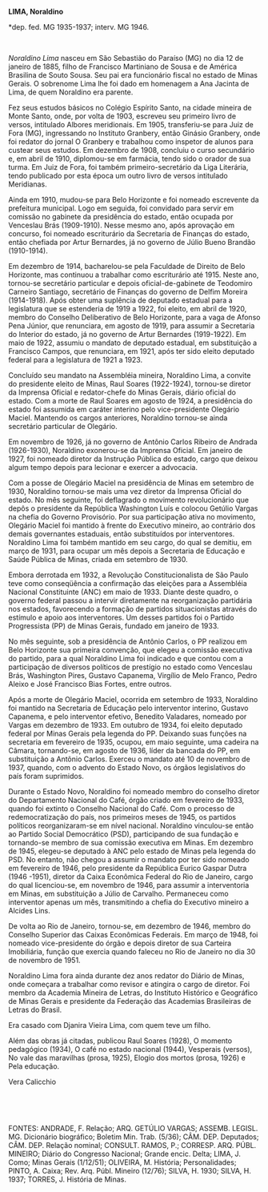 **LIMA, Noraldino**

\*dep. fed. MG 1935-1937; interv. MG 1946.

 

*Noraldino Lima* nasceu em São Sebastião do Paraíso (MG) no dia 12 de
janeiro de 1885, filho de Francisco Martiniano de Sousa e de América
Brasilina de Souto Sousa. Seu pai era funcionário fiscal no estado de
Minas Gerais. O sobrenome Lima lhe foi dado em homenagem a Ana Jacinta
de Lima, de quem Noraldino era parente.

Fez seus estudos básicos no Colégio Espírito Santo, na cidade mineira de
Monte Santo, onde, por volta de 1903, escreveu seu primeiro livro de
versos, intitulado Albores meridionais. Em 1905, transferiu-se para Juiz
de Fora (MG), ingressando no Instituto Granbery, então Ginásio Granbery,
onde foi redator do jornal O Granbery e trabalhou como inspetor de
alunos para custear seus estudos. Em dezembro de 1908, concluiu o curso
secundário e, em abril de 1910, diplomou-se em farmácia, tendo sido o
orador de sua turma. Em Juiz de Fora, foi também primeiro-secretário da
Liga Literária, tendo publicado por esta época um outro livro de versos
intitulado Meridianas.

Ainda em 1910, mudou-se para Belo Horizonte e foi nomeado escrevente da
prefeitura municipal. Logo em seguida, foi convidado para servir em
comissão no gabinete da presidência do estado, então ocupada por
Venceslau Brás (1909-1910). Nesse mesmo ano, após aprovação em concurso,
foi nomeado escriturário da Secretaria de Finanças do estado, então
chefiada por Artur Bernardes, já no governo de Júlio Bueno Brandão
(1910-1914).

Em dezembro de 1914, bacharelou-se pela Faculdade de Direito de Belo
Horizonte, mas continuou a trabalhar como escriturário até 1915. Neste
ano, tornou-se secretário particular e depois oficial-de-gabinete de
Teodomiro Carneiro Santiago, secretário de Finanças do governo de Delfim
Moreira (1914-1918). Após obter uma suplência de deputado estadual para
a legislatura que se estenderia de 1919 a 1922, foi eleito, em abril de
1920, membro do Conselho Deliberativo de Belo Horizonte, para a vaga de
Afonso Pena Júnior, que renunciara, em agosto de 1919, para assumir a
Secretaria do Interior do estado, já no governo de Artur Bernardes
(1919-1922). Em maio de 1922, assumiu o mandato de deputado estadual, em
substituição a Francisco Campos, que renunciara, em 1921, após ter sido
eleito deputado federal para a legislatura de 1921 a 1923.

Concluído seu mandato na Assembléia mineira, Noraldino Lima, a convite
do presidente eleito de Minas, Raul Soares (1922-1924), tornou-se
diretor da Imprensa Oficial e redator-chefe do Minas Gerais, diário
oficial do estado. Com a morte de Raul Soares em agosto de 1924, a
presidência do estado foi assumida em caráter interino pelo
vice-presidente Olegário Maciel. Mantendo os cargos anteriores,
Noraldino tornou-se ainda secretário particular de Olegário.

Em novembro de 1926, já no governo de Antônio Carlos Ribeiro de Andrada
(1926-1930), Noraldino exonerou-se da Imprensa Oficial. Em janeiro de
1927, foi nomeado diretor da Instrução Pública do estado, cargo que
deixou algum tempo depois para lecionar e exercer a advocacia.

Com a posse de Olegário Maciel na presidência de Minas em setembro de
1930, Noraldino tornou-se mais uma vez diretor da Imprensa Oficial do
estado. No mês seguinte, foi deflagrado o movimento revolucionário que
depôs o presidente da República Washington Luís e colocou Getúlio Vargas
na chefia do Governo Provisório. Por sua participação ativa no
movimento, Olegário Maciel foi mantido à frente do Executivo mineiro, ao
contrário dos demais governantes estaduais, então substituídos por
interventores. Noraldino Lima foi também mantido em seu cargo, do qual
se demitiu, em março de 1931, para ocupar um mês depois a Secretaria de
Educação e Saúde Pública de Minas, criada em setembro de 1930.

Embora derrotada em 1932, a Revolução Constitucionalista de São Paulo
teve como conseqüência a confirmação das eleições para a Assembléia
Nacional Constituinte (ANC) em maio de 1933. Diante deste quadro, o
governo federal passou a intervir diretamente na reorganização
partidária nos estados, favorecendo a formação de partidos
situacionistas através do estímulo e apoio aos interventores. Um desses
partidos foi o Partido Progressista (PP) de Minas Gerais, fundado em
janeiro de 1933.

No mês seguinte, sob a presidência de Antônio Carlos, o PP realizou em
Belo Horizonte sua primeira convenção, que elegeu a comissão executiva
do partido, para a qual Noraldino Lima foi indicado e que contou com a
participação de diversos políticos de prestígio no estado como Venceslau
Brás, Washington Pires, Gustavo Capanema, Virgílio de Melo Franco, Pedro
Aleixo e José Francisco Bias Fortes, entre outros.

Após a morte de Olegário Maciel, ocorrida em setembro de 1933, Noraldino
foi mantido na Secretaria de Educação pelo interventor interino, Gustavo
Capanema, e pelo interventor efetivo, Benedito Valadares, nomeado por
Vargas em dezembro de 1933. Em outubro de 1934, foi eleito deputado
federal por Minas Gerais pela legenda do PP. Deixando suas funções na
secretaria em fevereiro de 1935, ocupou, em maio seguinte, uma cadeira
na Câmara, tornando-se, em agosto de 1936, líder da bancada do PP, em
substituição a Antônio Carlos. Exerceu o mandato até 10 de novembro de
1937, quando, com o advento do Estado Novo, os órgãos legislativos do
país foram suprimidos.

Durante o Estado Novo, Noraldino foi nomeado membro do conselho diretor
do Departamento Nacional do Café, órgão criado em fevereiro de 1933,
quando foi extinto o Conselho Nacional do Café. Com o processo de
redemocratização do país, nos primeiros meses de 1945, os partidos
políticos reorganizaram-se em nível nacional. Noraldino vinculou-se
então ao Partido Social Democrático (PSD), participando de sua fundação
e tornando-se membro de sua comissão executiva em Minas. Em dezembro de
1945, elegeu-se deputado à ANC pelo estado de Minas pela legenda do PSD.
No entanto, não chegou a assumir o mandato por ter sido nomeado em
fevereiro de 1946, pelo presidente da República Eurico Gaspar Dutra
(1946 -1951), diretor da Caixa Econômica Federal do Rio de Janeiro,
cargo do qual licenciou-se, em novembro de 1946, para assumir a
interventoria em Minas, em substituição a Júlio de Carvalho. Permaneceu
como interventor apenas um mês, transmitindo a chefia do Executivo
mineiro a Alcides Lins.

De volta ao Rio de Janeiro, tornou-se, em dezembro de 1946, membro do
Conselho Superior das Caixas Econômicas Federais. Em março de 1948, foi
nomeado vice-presidente do órgão e depois diretor de sua Carteira
Imobiliária, função que exercia quando faleceu no Rio de Janeiro no dia
30 de novembro de 1951.

Noraldino Lima fora ainda durante dez anos redator do Diário de Minas,
onde começara a trabalhar como revisor e atingira o cargo de diretor.
Foi membro da Academia Mineira de Letras, do Instituto Histórico e
Geográfico de Minas Gerais e presidente da Federação das Academias
Brasileiras de Letras do Brasil.

Era casado com Djanira Vieira Lima, com quem teve um filho.

Além das obras já citadas, publicou Raul Soares (1928), O momento
pedagógico (1934), O café no estado nacional (1944), Vesperais (versos),
No vale das maravilhas (prosa, 1925), Elogio dos mortos (prosa, 1926) e
Pela educação.

Vera Calicchio

 

 

FONTES: ANDRADE, F. Relação; ARQ. GETÚLIO VARGAS; ASSEMB. LEGISL. MG.
Dicionário biográfico; Boletim Min. Trab. (5/36); CÂM. DEP. Deputados;
CÂM. DEP. Relação nominal; CONSULT. RAMOS, P.; CORRESP. ARQ. PÚBL.
MINEIRO; Diário do Congresso Nacional; Grande encic. Delta; LIMA, J.
Como; Minas Gerais (1/12/51); OLIVEIRA, M. História; Personalidades;
PINTO, A. Caixa; Rev. Arq. Públ. Mineiro (12/76); SILVA, H. 1930; SILVA,
H. 1937; TORRES, J. História de Minas.

 
